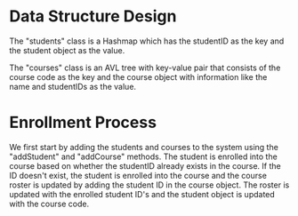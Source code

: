 # Data Structure Design

The "students" class is a Hashmap which has the studentID as the key and the student object as the value.

The "courses" class is an AVL tree with key-value pair that consists of the course code as the key and the course object with information like the name and studentIDs as the value.

# Enrollment Process

We first start by adding the students and courses to the system using the "addStudent" and "addCourse" methods. The student is enrolled into the course based on whether the studentID already exists in the course.
If the ID doesn't exist, the student is enrolled into the course and the course roster is updated by adding the student ID in the course object.
The roster is updated with the enrolled student ID's and the student object is updated with the course code.
